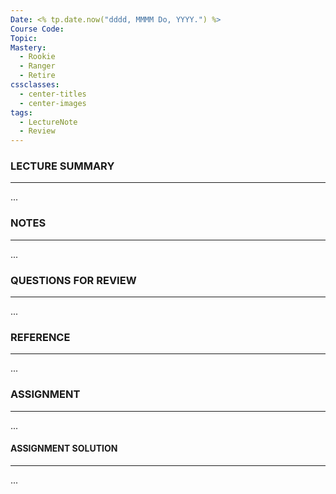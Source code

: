 ```yaml
---
Date: <% tp.date.now("dddd, MMMM Do, YYYY.") %>
Course Code: 
Topic: 
Mastery:
  - Rookie
  - Ranger
  - Retire
cssclasses:
  - center-titles
  - center-images
tags:
  - LectureNote
  - Review
---
```

### LECTURE SUMMARY
***
...
 
### NOTES
***
... 
 
### QUESTIONS FOR REVIEW
***
...

### REFERENCE
***
...

### ASSIGNMENT
***
...

#### ASSIGNMENT SOLUTION
***
...